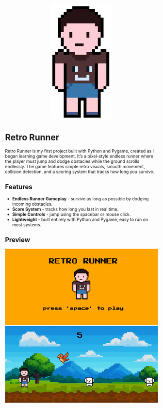 <p align="center">
  <img src="pics/player.png" alt="Logo" width="200">
</p>

# Retro Runner
Retro Runner is my first project built with Python and Pygame, created as I began learning game development. It’s a pixel-style endless runner where the player must jump and dodge obstacles while the ground scrolls endlessly. The game features simple retro visuals, smooth movement, collision detection, and a scoring system that tracks how long you survive.

## Features
- **Endless Runner Gameplay** - survive as long as possible by dodging incoming obstacles.
- **Score System** - tracks how long you last in real time.
- **Simple Controls** - jump using the spacebar or mouse click.
- **Lightweight** - built entirely with Python and Pygame, easy to run on most systems.

## Preview
<center>
    <img src="pics/introscreen.png" alt="Screenshot" width="600">
    <img src="pics/gamescreen.png" alt="Screenshot" width="600">
</center>


